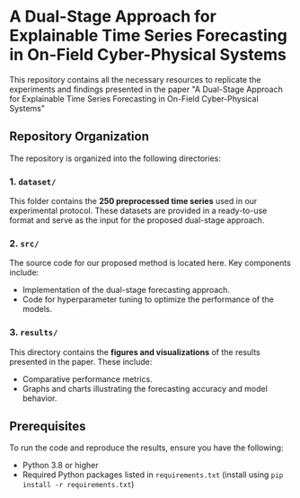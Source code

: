 # A Dual-Stage Approach for Explainable Time Series Forecasting in On-Field Cyber-Physical Systems

This repository contains all the necessary resources to replicate the experiments and findings presented in the paper "A Dual-Stage Approach for Explainable Time Series Forecasting in On-Field Cyber-Physical Systems"

## Repository Organization
The repository is organized into the following directories:

### 1. `dataset/`
This folder contains the **250 preprocessed time series** used in our experimental protocol. These datasets are provided in a ready-to-use format and serve as the input for the proposed dual-stage approach.

### 2. `src/`
The source code for our proposed method is located here. Key components include:
- Implementation of the dual-stage forecasting approach.
- Code for hyperparameter tuning to optimize the performance of the models.

### 3. `results/`
This directory contains the **figures and visualizations** of the results presented in the paper. These include:
- Comparative performance metrics.
- Graphs and charts illustrating the forecasting accuracy and model behavior.


## Prerequisites
To run the code and reproduce the results, ensure you have the following:
- Python 3.8 or higher
- Required Python packages listed in `requirements.txt` (install using `pip install -r requirements.txt`)





